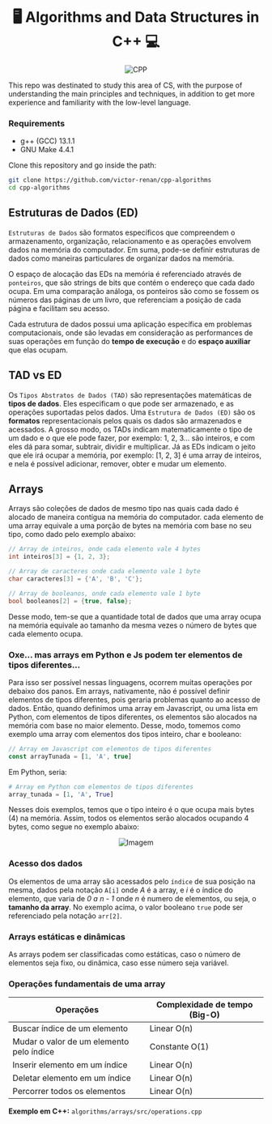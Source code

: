 
<h1 align="center">🖥️ Algorithms and Data Structures in C++ 💻</h1>

<div align="center">
  
  ![CPP](https://img.shields.io/badge/C++-00599C.svg?style=for-the-badge&logo=C++&logoColor=white)
  
</div>

This repo was destinated to study this area of CS, with the purpose of understanding the main principles and techniques, in addition to get more experience and familiarity with the low-level language.

### Requirements

- g++ (GCC) 13.1.1
- GNU Make 4.4.1

Clone this repository and go inside the path:

```zsh
git clone https://github.com/victor-renan/cpp-algorithms
cd cpp-algorithms
```
## Estruturas de Dados (ED)

`Estruturas de Dados` são formatos específicos que compreendem o armazenamento, organização, relacionamento e as operações envolvem dados na memória do computador. Em suma, pode-se definir estruturas de dados como maneiras particulares de organizar dados na memória.

O espaço de alocação das EDs na memória é referenciado através de `ponteiros`, que são strings de bits que contém o endereço que cada dado ocupa. Em uma comparação análoga, os ponteiros são como se fossem os números das páginas de um livro, que referenciam a posição de cada página e facilitam seu acesso.

Cada estrutura de dados possui uma aplicação específica em problemas computacionais, onde são levadas em consideração as performances de suas operações em função do **tempo de execução** e do **espaço auxiliar** que elas ocupam.

## TAD vs ED

Os `Tipos Abstratos de Dados (TAD)` são representações matemáticas de **tipos de dados**. Eles especificam o que pode ser armazenado, e as operações suportadas pelos dados. Uma `Estrutura de Dados (ED)` são os **formatos** representacionais pelos quais os dados são armazenados e acessados. A grosso modo, os TADs indicam matematicamente o tipo de um dado e o que ele pode fazer, por exemplo: 1, 2, 3... são inteiros, e com eles dá para somar, subtrair, dividir e multiplicar. Já as EDs indicam o jeito que ele irá ocupar a memória, por exemplo: [1, 2, 3] é uma array de inteiros, e nela é possível adicionar, remover, obter e mudar um elemento.

## Arrays

Arrays são coleções de dados de mesmo tipo nas quais cada dado é alocado de maneira contígua na memória do computador. cada elemento de uma array equivale a uma porção de bytes na memória com base no seu tipo, como dado pelo exemplo abaixo:

```cpp
// Array de inteiros, onde cada elemento vale 4 bytes
int inteiros[3] = {1, 2, 3};

// Array de caracteres onde cada elemento vale 1 byte
char caracteres[3] = {'A', 'B', 'C'};

// Array de booleanos, onde cada elemento vale 1 byte
bool booleanos[2] = {true, false};
```

Desse modo, tem-se que a quantidade total de dados que uma array ocupa na memória equivale ao tamanho da mesma vezes o número de bytes que cada elemento ocupa.

### Oxe... mas arrays em Python e Js podem ter elementos de tipos diferentes...

Para isso ser possível nessas linguagens, ocorrem muitas operações por debaixo dos panos. Em arrays, nativamente, não é possível definir elementos de tipos diferentes, pois geraria problemas quanto ao acesso de dados. Então, quando definimos uma array em Javascript, ou uma lista em Python, com elementos de tipos diferentes, os elementos são alocados na memória com base no maior elemento. Desse, modo, tomemos como exemplo uma array com elementos dos tipos inteiro, char e booleano:

```javascript
// Array em Javascript com elementos de tipos diferentes
const arrayTunada = [1, 'A', true]

```

Em Python, seria:

```python
# Array em Python com elementos de tipos diferentes
array_tunada = [1, 'A', True]

```

Nesses dois exemplos, temos que o tipo inteiro é o que ocupa mais bytes (4) na memória. Assim, todos os elementos serão alocados ocupando 4 bytes, como segue no exemplo abaixo:

<div align="center">

![Imagem](https://i.imgur.com/9mpRn3O.png)

</div>

### Acesso dos dados

Os elementos de uma array são acessados pelo `índice` de sua posição na mesma, dados pela notação `A[i]` onde _A_ é a array, e _i_ é o índice do elemento, que varia de _0 a n - 1_ onde _n_ é numero de elementos, ou seja, o **tamanho da array**. No exemplo acima, o valor booleano `true` pode ser referenciado pela notação `arr[2]`.

### Arrays estáticas e dinâmicas

As arrays podem ser classificadas como estáticas, caso o número de elementos seja fixo, ou dinâmica, caso esse número seja variável.

### Operações fundamentais de uma array

| Operações | Complexidade de tempo (Big-O)|
|-----------|--------------|
| Buscar índice de um elemento | Linear O(n) |
| Mudar o valor de um elemento pelo índice | Constante O(1) |
| Inserir elemento em um índice | Linear O(n) |
| Deletar elemento em um índice | Linear O(n) |
| Percorrer todos os elementos | Linear O(n) |

**Exemplo em C++:** `algorithms/arrays/src/operations.cpp`
